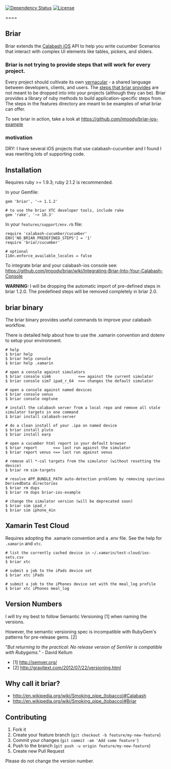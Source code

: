 [![Dependency Status](https://gemnasium.com/jmoody/briar.svg)](https://gemnasium.com/jmoody/briar)
[![License](https://go-shields.herokuapp.com/license-MIT-blue.png)](http://opensource.org/licenses/MIT)

====

## Briar

Briar extends the [Calabash iOS](https://github.com/calabash/calabash-ios.git) API to help you write cucumber Scenarios that interact with complex UI elements like tables, pickers, and sliders.

### Briar is not trying to provide steps that will work for every project.

Every project should cultivate its own [vernacular](http://en.wikipedia.org/wiki/Vernacular) - 
a shared language between developers, clients, and users.  The [steps that briar provides](features/step_definitions) are not meant to be dropped into into your projects (although they can be).  Briar provides a library of ruby methods to build application-specific steps from.  The steps in the features directory are meant to be examples of what briar can offer.

To see briar in action, take a look at https://github.com/jmoody/briar-ios-example

### motivation

DRY: I have several iOS projects that use calabash-cucumber and I found I was rewriting lots of supporting code.

## Installation 

Requires ruby >= 1.9.3; ruby 2.1.2 is recommended.

In your Gemfile:

```
gem 'briar', '~> 1.1.2'

# to use the briar XTC developer tools, include rake
gem 'rake', '~> 10.3'
```

In your `features/support/env.rb` file:

```
require 'calabash-cucumber/cucumber'
ENV['NO_BRIAR_PREDEFINED_STEPS'] = '1'
require 'briar/cucumber'

# optional
I18n.enforce_available_locales = false
```

To integrate briar and your calabash-ios console see: https://github.com/jmoody/briar/wiki/Integrating-Briar-Into-Your-Calabash-Console

**WARNING:** I will be dropping the automatic import of pre-defined steps in briar 1.2.0.  The predefined steps will be removed completely in briar 2.0.

## briar binary

The briar binary provides useful commands to improve your calabash workflow.

There is detailed help about how to use the .xamarin convention and dotenv to setup your environment.

```
# help
$ briar help
$ briar help console
$ briar help .xamarin

# open a console against simulators
$ briar console sim6            <== against the current simulator
$ briar console sim7 ipad_r_64  <== changes the default simulator

# open a console against named devices
$ briar console venus
$ briar console neptune

# install the calabash server from a local repo and remove all stale simulator targets in one command
$ briar install calabash-server

# do a clean install of your .ipa on named device
$ briar install pluto
$ briar install earp

# open a cucumber html report in your default browser
$ briar report       <== last run against the simulator
$ briar report venus <== last run against venus

# remove all *-cal targets from the simulator (without resetting the device)
$ briar rm sim-targets

# resolve APP_BUNDLE_PATH auto-detection problems by removing spurious DerivedData directories
$ briar rm dups 
$ briar rm dups briar-ios-example 

# change the simulator version (will be deprecated soon)
$ briar sim ipad_r
$ briar sim iphone_4in
```

## Xamarin Test Cloud

Requires adopting the .xamarin convention and a .env file.  See the help for `.xamarin` and `xtc`.

```
# list the currently cached device in ~/.xamarin/test-cloud/ios-sets.csv
$ briar xtc

# submit a job to the iPads device set
$ briar xtc iPads

# submit a job to the iPhones device set with the meal_log profile
$ briar xtc iPhones meal_log
```

## Version Numbers

I will try my best to follow Semantic Versioning [1] when naming the versions.

However, the semantic versioning spec is incompatible with RubyGem's patterns for pre-release gems. [2]

_"But returning to the practical: No release version of SemVer is compatible with Rubygems."_ - David Kellum

- [1] http://semver.org/
- [2] http://gravitext.com/2012/07/22/versioning.html


## Why call it briar? 

* http://en.wikipedia.org/wiki/Smoking_pipe_(tobacco)#Calabash
* http://en.wikipedia.org/wiki/Smoking_pipe_(tobacco)#Briar

## Contributing

1. Fork it
2. Create your feature branch (`git checkout -b feature/my-new-feature`)
3. Commit your changes (`git commit -am 'Add some feature'`)
4. Push to the branch (`git push -u origin feature/my-new-feature`)
5. Create new Pull Request

Please do not change the version number.
